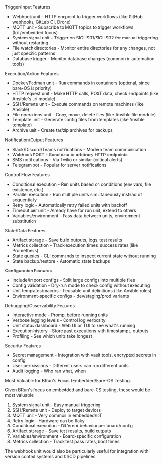 Trigger/Input Features

- Webhook unit - HTTP endpoint to trigger workflows (like GitHub webhooks,
  GitLab CI, Drone)
- MQTT unit - Subscribe to MQTT topics to trigger workflows (IoT/embedded focus)
- System signal unit - Trigger on SIGUSR1/SIGUSR2 for manual triggering without
  restarting
- File watch directories - Monitor entire directories for any changes, not just
  specific patterns
- Database trigger - Monitor database changes (common in automation tools)

Execution/Action Features

- Docker/Podman unit - Run commands in containers (optional, since bare-OS is
  priority)
- HTTP request unit - Make HTTP calls, POST data, check endpoints (like
  Ansible's uri module)
- SSH/Remote unit - Execute commands on remote machines (like Ansible)
- File operations unit - Copy, move, delete files (like Ansible file module)
- Template unit - Generate config files from templates (like Ansible template)
- Archive unit - Create tar/zip archives for backups

Notification/Output Features

- Slack/Discord/Teams notifications - Modern team communication
- Webhook POST - Send data to arbitrary HTTP endpoints
- SMS notifications - Via Twilio or similar (critical alerts)
- Telegram bot - Popular for server notifications

Control Flow Features

- Conditional execution - Run units based on conditions (env vars, file
  existence, etc.)
- Parallel execution - Run multiple units simultaneously instead of sequentially
- Retry logic - Automatically retry failed units with backoff
- Timeout per unit - Already have for run unit, extend to others
- Variables/environment - Pass data between units, environment substitution

State/Data Features

- Artifact storage - Save build outputs, logs, test results
- Metrics collection - Track execution times, success rates (like Prometheus)
- State queries - CLI commands to inspect current state without running
- State backup/restore - Automatic state backups

Configuration Features

- Include/import configs - Split large configs into multiple files
- Config validation - Dry-run mode to check config without executing
- Unit templates/macros - Reusable unit definitions (like Ansible roles)
- Environment-specific configs - dev/staging/prod variants

Debugging/Observability Features

- Interactive mode - Prompt before running units
- Verbose logging levels - Control log verbosity
- Unit status dashboard - Web UI or TUI to see what's running
- Execution history - Store past executions with timestamps, outputs
- Profiling - See which units take longest

Security Features

- Secret management - Integration with vault tools, encrypted secrets in config
- User permissions - Different users can run different units
- Audit logging - Who ran what, when

Most Valuable for BRun's Focus (Embedded/Bare-OS Testing)

Given BRun's focus on embedded and bare-OS testing, these would be most
valuable:

1. System signal unit - Easy manual triggering
2. SSH/Remote unit - Deploy to target devices
3. MQTT unit - Very common in embedded/IoT
4. Retry logic - Hardware can be flaky
5. Conditional execution - Different behavior per board/config
6. Artifact storage - Save test results, build outputs
7. Variables/environment - Board-specific configuration
8. Metrics collection - Track test pass rates, boot times

The webhook unit would also be particularly useful for integration with version
control systems and CI/CD pipelines.
